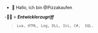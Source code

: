- 👋 Hallo, ich bin @Pizzakaufen



-👨‍💻 > ***Entwicklerzugriff***
> ``Lua, HTML, Log, DLL, Ini, C#,  SQL.``